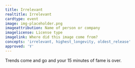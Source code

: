 ```yaml
---
title: Irrelevant
realtitle: Irrelevant
cardtype: event
image: img-placeholder.png
imageattribution: Name of person or company
imagelicense: License type
imagelink: Where did this image come from?
concepts: 'irrelevant, highest_longevity, oldest_release'
approved: 'Y'
---
```


Trends come and go and your 15 minutes of fame is over.
